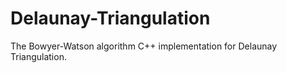 # Delaunay-Triangulation
The Bowyer-Watson algorithm C++ implementation for Delaunay Triangulation.
